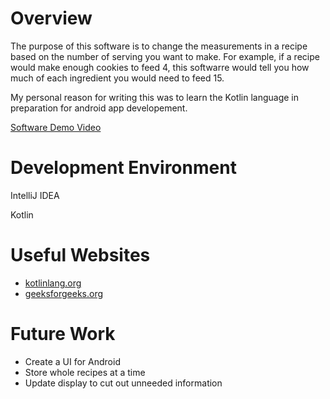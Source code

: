 # Overview

The purpose of this software is to change the measurements in a recipe based on the number of serving you want to make. For example, if a recipe would make enough cookies to feed 4, this softwarre would tell you how much of each ingredient you would need to feed 15.

My personal reason for writing this was to learn the Kotlin language in preparation for android app developement. 

[Software Demo Video](https://youtu.be/H5a6NFF73M0)

# Development Environment

IntelliJ IDEA

Kotlin

# Useful Websites

* [kotlinlang.org](https://kotlinlang.org/)
* [geeksforgeeks.org](https://www.geeksforgeeks.org/)

# Future Work

* Create a UI for Android
* Store whole recipes at a time
* Update display to cut out unneeded information
